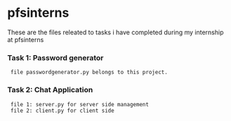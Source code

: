 # pfsinterns
These are the files releated to tasks i have completed during my internship at pfsinterns

### Task 1: Password generator 
     file passwordgenerator.py belongs to this project.

### Task 2: Chat Application
     file 1: server.py for server side management 
     file 2: client.py for client side

